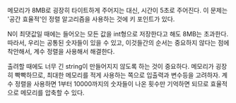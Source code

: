 메모리가 8MB로 굉장히 타이트하게 주어지는 대신, 시간이 5초로 주어진다. 이 문제는 '공간 효율적'인 정렬 알고리즘을 사용하는 것에 키 포인트가 있다.

N이 최댓값일 때에는 들어오는 모든 값을 int형으로 저장한다고 해도 8MB는 초과한다. 따라서, 우리는 공통된 숫자들이 있을 수 있고, 이것들간의 순서는 중요하지 않다는 점에 착안해서, 계수 정렬을 사용해서 해결한다.

출려할 때에도 너무 긴 string이 만들어지지 않도록 하는 것이 중요하다. 메모리가 굉장히 빡빡하므로, 최대한 메모리를 적게 사용하는 쪽으로 입출력과 변수등을 고려하자. 계수 정렬을 사용하면 1부터 10000까지의 숫자들이 나온 횟수만 기억하면 되므로 효율적으로 메모리를 압축할 수 있다.
